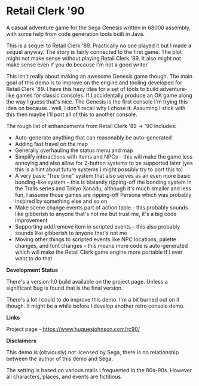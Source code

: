 # Retail Clerk '90
A casual adventure game for the Sega Genesis written in 68000 assembly, with some help from code generation tools built in Java.

This is a sequel to Retail Clerk '89. Practically no one played it but I made a sequel anyway. The story is fairly connected to the first game. The plot might not make sense without playing Retail Clerk '89. It also might not make sense even if you do because I'm not a good writer.

This isn't really about making an awesome Genesis game though. The main goal of this demo is to improve on the engine and tooling developed for Retail Clerk '89. I have this hazy idea for a set of tools to build adventure-like games for classic consoles. If I accidentally produce an OK game along the way I guess that's nice. The Genesis is the first console I'm trying this idea on because.. well, I don't recall why I chose it. Assuming I stick with this then maybe I'll port all of this to another console.

The rough list of enhancements from Retail Clerk '89 -> '90 includes:

* Auto-generate anything that can reasonably be auto-generated
* Adding fast travel on the map
* Generally overhauling the status menu and map
* Simplify interactions with items and NPCs - this will make the game less annoying and also allow for 2-button systems to be supported later (yes this is a hint about future systems I might possibly try to port this to)
* A very basic "free time" system that also serves as an even more basic bonding-like system - this is blatantly ripping-off the bonding system in the Trails series and Tokyo Xanadu, although it's much smaller and less fun, I assume those games are ripping-off Persona which was probably inspired by something else and so on
* Make scene change events part of action table - this probably sounds like gibberish to anyone that's not me but trust me, it's a big code improvement
* Supporting add/remove item in scripted events - this also probably sounds like gibberish to anyone that's not me
* Moving other things to scripted events like NPC locations, palette changes, and font changes - this means more code is auto-generated which will make the Retail Clerk game engine more portable if I ever want to do that

**Development Status**

There's a version 1.0 build available on the project page. Unless a significant bug is found that is the final version.

There's a lot I could to do improve this demo. I'm a bit burned out on it though. It might be a while before I develop another retro console demo.

**Links**

Project page - https://www.huguesjohnson.com/rc90/

**Disclaimers**

This demo is (obviously) not licensed by Sega, there is no relationship between the author of this demo and Sega.

The setting is based on various malls I frequented in the 80s-90s. However all characters, places, and events are fictitious.
